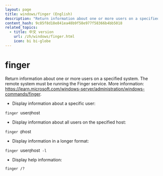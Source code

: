 ```yaml
---
layout: page
title: windows/finger (English)
description: "Return information about one or more users on a specified system."
content_hash: 9c85f8d18e841ea48b9f58e977f58366b4bb5018
related_topics:
  - title: 中文 version
    url: /zh/windows/finger.html
    icon: bi bi-globe
---
```

# finger

Return information about one or more users on a specified system.
The remote system must be running the Finger service.
More information: <https://learn.microsoft.com/windows-server/administration/windows-commands/finger>.

- Display information about a specific user:

`finger `<span class="tldr-var badge badge-pill bg-dark-lm bg-white-dm text-white-lm text-dark-dm font-weight-bold">user</span>`@`<span class="tldr-var badge badge-pill bg-dark-lm bg-white-dm text-white-lm text-dark-dm font-weight-bold">host</span>

- Display information about all users on the specified host:

`finger @`<span class="tldr-var badge badge-pill bg-dark-lm bg-white-dm text-white-lm text-dark-dm font-weight-bold">host</span>

- Display information in a longer format:

`finger `<span class="tldr-var badge badge-pill bg-dark-lm bg-white-dm text-white-lm text-dark-dm font-weight-bold">user</span>`@`<span class="tldr-var badge badge-pill bg-dark-lm bg-white-dm text-white-lm text-dark-dm font-weight-bold">host</span>` -l`

- Display help information:

`finger /?`
